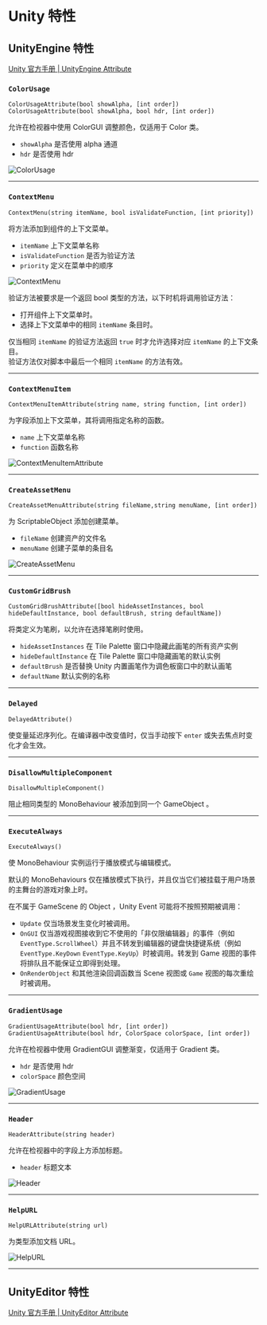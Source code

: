 # Unity 特性

## UnityEngine 特性

[Unity 官方手册 | UnityEngine Attribute](https://docs.unity3d.com/ScriptReference/AddComponentMenu.html)

### `ColorUsage`

```Csharp
ColorUsageAttribute(bool showAlpha, [int order])
ColorUsageAttribute(bool showAlpha, bool hdr, [int order])
```

允许在检视器中使用 ColorGUI 调整颜色，仅适用于 Color 类。

- `showAlpha` 是否使用 alpha 通道
- `hdr` 是否使用 hdr

![ColorUsage](../../pic/colorUsage.png)

---

### `ContextMenu`

```Csharp
ContextMenu(string itemName, bool isValidateFunction, [int priority])
```

将方法添加到组件的上下文菜单。

- `itemName` 上下文菜单名称
- `isValidateFunction` 是否为验证方法
- `priority` 定义在菜单中的顺序

![ContextMenu](../../pic/contextMenu.png)

验证方法被要求是一个返回 bool 类型的方法，以下时机将调用验证方法：

- 打开组件上下文菜单时。
- 选择上下文菜单中的相同 `itemName` 条目时。

仅当相同 `itemName` 的验证方法返回 `true` 时才允许选择对应 `itemName` 的上下文条目。  
验证方法仅对脚本中最后一个相同 `itemName` 的方法有效。

---

### `ContextMenuItem`

```Csharp
ContextMenuItemAttribute(string name, string function, [int order])
```

为字段添加上下文菜单，其将调用指定名称的函数。

- `name` 上下文菜单名称
- `function` 函数名称

![ContextMenuItemAttribute](../../pic/contextMenuItemAttribute.png)

---

### `CreateAssetMenu`

```Csharp
CreateAssetMenuAttribute(string fileName,string menuName, [int order])
```

为 ScriptableObject 添加创建菜单。

- `fileName` 创建资产的文件名
- `menuName` 创建子菜单的条目名

![CreateAssetMenu](../../pic/createAssetMenu.png)

---

### `CustomGridBrush`

```Csharp
CustomGridBrushAttribute([bool hideAssetInstances, bool hideDefaultInstance, bool defaultBrush, string defaultName])
```

将类定义为笔刷，以允许在选择笔刷时使用。

- `hideAssetInstances` 在 Tile Palette 窗口中隐藏此画笔的所有资产实例
- `hideDefaultInstance` 在 Tile Palette 窗口中隐藏画笔的默认实例
- `defaultBrush` 是否替换 Unity 内置画笔作为调色板窗口中的默认画笔
- `defaultName` 默认实例的名称

---

### `Delayed`

```Csharp
DelayedAttribute()
```

使变量延迟序列化。在编译器中改变值时，仅当手动按下 `enter` 或失去焦点时变化才会生效。

---

### `DisallowMultipleComponent`

```Csharp
DisallowMultipleComponent()
```

阻止相同类型的 MonoBehaviour 被添加到同一个 GameObject 。

---

### `ExecuteAlways`

```Csharp
ExecuteAlways()
```

使 MonoBehaviour 实例运行于播放模式与编辑模式。

默认的 MonoBehaviours 仅在播放模式下执行，并且仅当它们被挂载于用户场景的主舞台的游戏对象上时。

在不属于 GameScene 的 Object ，Unity Event 可能将不按照预期被调用：

- `Update` 仅当场景发生变化时被调用。
- `OnGUI` 仅当游戏视图接收到它不使用的「非仅限编辑器」的事件（例如 `EventType.ScrollWheel`）并且不转发到编辑器的键盘快捷键系统（例如 `EventType.KeyDown` `EventType.KeyUp`）时被调用。转发到 Game 视图的事件将排队且不能保证立即得到处理。
- `OnRenderObject` 和其他渲染回调函数当 Scene 视图或 `Game` 视图的每次重绘时被调用。

---

### `GradientUsage`

```Csharp
GradientUsageAttribute(bool hdr, [int order])
GradientUsageAttribute(bool hdr, ColorSpace colorSpace, [int order])
```

允许在检视器中使用 GradientGUI 调整渐变，仅适用于 Gradient 类。

- `hdr` 是否使用 hdr
- `colorSpace` 颜色空间

![GradientUsage](../../pic/gradientUsage.png)

---

### `Header`

```Csharp
HeaderAttribute(string header)
```

允许在检视器中的字段上方添加标题。

- `header` 标题文本

![Header](../../pic/header.png)

---

### `HelpURL`

```Csharp
HelpURLAttribute(string url)
```

为类型添加文档 URL。

![HelpURL](../../pic/helpUrl.png)

---

## UnityEditor 特性

[Unity 官方手册 | UnityEditor Attribute](https://docs.unity3d.com/ScriptReference/CallbackOrderAttribute.html)
